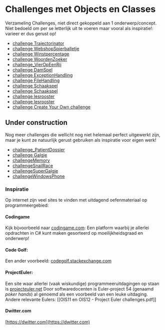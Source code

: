 # Challenges met Objects en Classes

Verzameling Challenges, niet direct gekoppeld aan 1 onderwerp/concept.
Niet bedoeld om per se letterlijk uit te voeren maar vooral als inspiratie!:
varieer er dus gerust op!

+ [challenge Trajectorinator](../objects/challenges/challengeTrajectorinator)
+ [challenge WebshopSpierballetje](challenges/challengeWebshopSpierballetje)
+ [challenge Winstpercentage](challenges/challengeWinstpercentage)
+ [challenge WoordenZoeker](challenges/challengeWoordenZoeker)
+ [challenge_VierOpEenRij](challenges/challenge_VierOpEenRij)
+ [challenge DamSpel](challenges/challenge_DamSpel)
+ [challenge ExceptionHandling](challenges/challengeExceptionHandling)
+ [challenge FileHandling](challenges/challengeFileHandling)
+ [challenge Schaakspel](challenges/challenge_Schaakspel.pdf)
+ [challenge Schaakspel](challenges/challenge_Schaakspel)
+ [challenge lesrooster](challenges/challenge_lesrooster.pdf)
+ [challenge lesrooster](challenges/challenge_lesrooster)
+ [challenge Create Your Own challenge](challenges/challenge_CreateYourOwn)


## Under construction

Nog meer challenges die wellicht nog niet helemaal perfect uitgewerkt zijn,
maar je kunt ze natuurlijk gerust gebruiken als inspiratie voor eigen werk!

+ [challenge_PatientDossier](challenges/challenge_PatientDossier)
+ [challenge Galgje](challenges/challenge_Galgje)
+ [challengeMemory](challenges/challengeMemory)
+ [challengeSnailRace](challenges/challengeSnailRace)
+ [challengeSuperGalgje](challenges/challengeSuperGalgje)
+ [challengeWindowsPhone](challenges/challengeWindowsPhone)


### Inspiratie

Op internet zijn veel sites te vinden met uitdagend oefenmateriaal op programmeergebied:

#### Codingame

Kijk bijvoorbeeld naar
[codingame.com](https://www.codingame.com/home):
Een platform waarbij je allerlei opdrachten in C# kunt maken gesorteerd op moeilijkheidsgraad en onderwerp!

#### Code Golf:

Een ander voorbeeld:
[codegolf.stackexchange.com](http://codegolf.stackexchange.com/)

#### ProjectEuler:
Een site waar allerlei (vaak wiskundige) programmeeruitdagingen op staan is
[projecteuler.net](https://projecteuler.net/)
Door softwaredocenten is Euler-project 54 (genaamd *poker hands*) al genoemd
als een voorbeeld van een leuke uitdaging.
Andere relevante Eulers: [[OIS11 en OIS12 - Project Euler challenges.pdf]]

#### Dwitter.com

[https://dwitter.com](https://dwitter.com)
